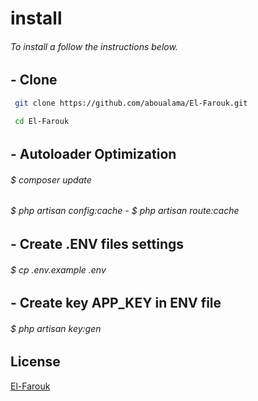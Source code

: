 
# install
###### To install a follow the instructions below.


## - Clone 
```bash
 git clone https://github.com/aboualama/El-Farouk.git 
```
```bash 
 cd El-Farouk 
```
######
######
## - Autoloader Optimization
###### $ composer update 
###### $ php artisan config:cache - $ php artisan route:cache
######
######
## - Create .ENV files settings
###### $ cp .env.example .env
######
######
## - Create key APP_KEY in ENV file
###### $ php artisan key:gen


## License
[El-Farouk](https://aboualama.com/)

